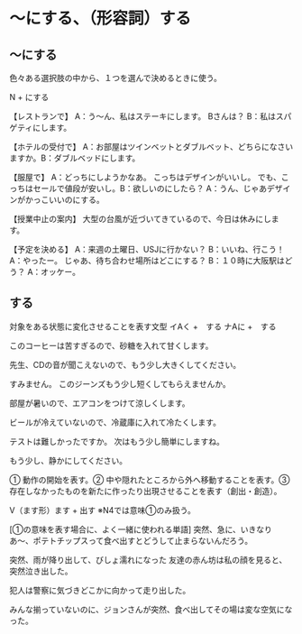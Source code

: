 # 〜にする、（形容詞）する


## 〜にする
色々ある選択肢の中から、１つを選んで決めるときに使う。

N + にする

【レストランで】 A：う〜ん、私はステーキにします。
Bさんは？ B：私はスパゲティにします。

【ホテルの受付で】 A：お部屋はツインベットとダブルベット、どちらになさいますか。B：ダブルベッドにします。

【服屋で】 A：どっちにしようかなあ。
こっちはデザインがいいし。
でも、こっちはセールで値段が安いし。B：欲しいのにしたら？ A：うん、じゃあデザインがかっこいいのにする。

【授業中止の案内】 大型の台風が近づいてきているので、今日は休みにします。

【予定を決める】 A：来週の土曜日、USJに行かない？ B：いいね、行こう！ A：やったー。
じゃあ、待ち合わせ場所はどこにする？ B：１０時に大阪駅はどう？ A：オッケー。



## する
対象をある状態に変化させることを表す文型
イAく +　する ナAに +　する

このコーヒーは苦すぎるので、砂糖を入れて甘くします。

先生、CDの音が聞こえないので、もう少し大きくしてください。

すみません。
このジーンズもう少し短くしてもらえませんか。

部屋が暑いので、エアコンをつけて涼しくします。

ビールが冷えていないので、冷蔵庫に入れて冷たくします。

テストは難しかったですか。
次はもう少し簡単にしますね。

もう少し、静かにしてください。

① 動作の開始を表す。② 中や隠れたところから外へ移動することを表す。③ 存在しなかったものを新たに作ったり出現させることを表す（創出・創造）。

V（ます形）ます + 出す
 ※N4では意味①のみ扱う。

[①の意味を表す場合に、よく一緒に使われる単語] 突然、急に、いきなり
あ〜、ポテトチップスって食べ出すとどうして止まらないんだろう。

突然、雨が降り出して、びしょ濡れになった
友達の赤ん坊は私の顔を見ると、突然泣き出した。

犯人は警察に気づきどこかに向かって走り出した。

みんな揃っていないのに、ジョンさんが突然、食べ出してその場は変な空気になった。

